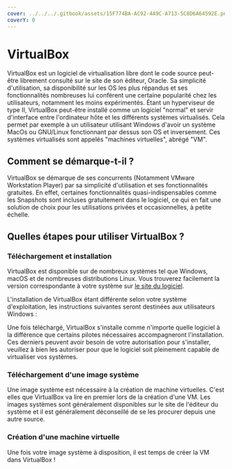```yaml
---
cover: ../../../.gitbook/assets/15F774BA-AC92-4A9C-A713-5C8D6A64592E.png
coverY: 0
---
```


# VirtualBox

VirtualBox est un logiciel de virtualisation libre dont le code source peut-être librement consulté sur le site de son éditeur, Oracle. Sa simplicité d'utilisation, sa disponibilité sur les OS les plus répandus et ses fonctionnalités nombreuses lui confèrent une certaine popularité chez les utilisateurs, notamment les moins expérimentés. Étant un hyperviseur de type II, VirtualBox peut-être installé comme un logiciel "normal" et servir d'interface entre l'ordinateur hôte et les différents systèmes virtualisés. Cela permet par exemple à un utilisateur utilisant Windows d'avoir un système MacOs ou GNU/Linux fonctionnant par dessus son OS et inversement. Ces systèmes virtualisés sont appelés "machines virtuelles", abrégé "VM".

## Comment se démarque-t-il ?

VirtualBox se démarque de ses concurrents (Notamment VMware Workstation Player) par sa simplicité d'utilisation et ses fonctionnalités gratuites. En effet, certaines fonctionnalités quasi-indispensables comme les Snapshots sont incluses gratuitement dans le logiciel, ce qui en fait une solution de choix pour les utilisations privées et occasionnelles, à petite échelle.

## Quelles étapes pour utiliser VirtualBox ?

### Téléchargement et installation

VirtualBox est disponible sur de nombreux systèmes tel que Windows, macOS et de nombreuses distributions Linux. Vous trouverez facilement la version correspondante à votre système sur [le site du logiciel](https://www.virtualbox.org/wiki/Downloads).

L'installation de VirtualBox étant différente selon votre système d'exploitation, les instructions suivantes seront destinées aux utilisateurs Windows :

Une fois téléchargé, VirtualBox s'installe comme n'importe quelle logiciel à la différence que certains pilotes nécessaires accompagneront l'installation. Ces derniers peuvent avoir besoin de votre autorisation pour s'installer, veuillez à bien les autoriser pour que le logiciel soit pleinement capable de virtualiser vos systèmes.

### Téléchargement d'une image système

Une image système est nécessaire à la création de machine virtuelles. C'est elles que VirtualBox va lire en premier lors de la création d'une VM. Les images systèmes sont généralement disponibles sur le site de l'éditeur du système et il est généralement déconseillé de se les procurer depuis une autre source.

### Création d'une machine virtuelle

Une fois votre image système à disposition, il est temps de créer la VM dans VirtualBox !
